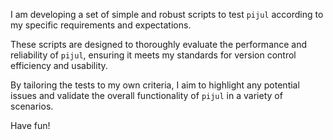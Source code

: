 I am developing a set of simple and robust scripts to test `pijul`
according to my specific requirements and expectations.

These scripts are designed to thoroughly evaluate the performance
and reliability of `pijul`, ensuring it meets my standards for version
control efficiency and usability.

By tailoring the tests to my own criteria, I aim to highlight any
potential issues and validate the overall functionality
of `pijul` in a variety of scenarios.

Have fun!
